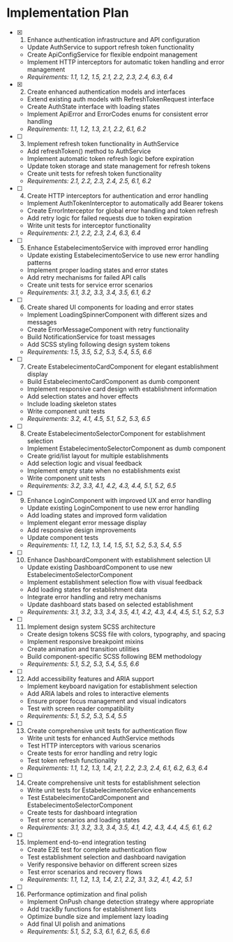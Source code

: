 # Implementation Plan

- [x] 1. Enhance authentication infrastructure and API configuration
  - Update AuthService to support refresh token functionality
  - Create ApiConfigService for flexible endpoint management
  - Implement HTTP interceptors for automatic token handling and error management
  - _Requirements: 1.1, 1.2, 1.5, 2.1, 2.2, 2.3, 2.4, 6.3, 6.4_

- [x] 2. Create enhanced authentication models and interfaces
  - Extend existing auth models with RefreshTokenRequest interface
  - Create AuthState interface with loading states
  - Implement ApiError and ErrorCodes enums for consistent error handling
  - _Requirements: 1.1, 1.2, 1.3, 2.1, 2.2, 6.1, 6.2_

- [ ] 3. Implement refresh token functionality in AuthService
  - Add refreshToken() method to AuthService
  - Implement automatic token refresh logic before expiration
  - Update token storage and state management for refresh tokens
  - Create unit tests for refresh token functionality
  - _Requirements: 2.1, 2.2, 2.3, 2.4, 2.5, 6.1, 6.2_

- [ ] 4. Create HTTP interceptors for authentication and error handling
  - Implement AuthTokenInterceptor to automatically add Bearer tokens
  - Create ErrorInterceptor for global error handling and token refresh
  - Add retry logic for failed requests due to token expiration
  - Write unit tests for interceptor functionality
  - _Requirements: 2.1, 2.2, 2.3, 2.4, 6.3, 6.4_

- [ ] 5. Enhance EstabelecimentoService with improved error handling
  - Update existing EstabelecimentoService to use new error handling patterns
  - Implement proper loading states and error states
  - Add retry mechanisms for failed API calls
  - Create unit tests for service error scenarios
  - _Requirements: 3.1, 3.2, 3.3, 3.4, 3.5, 6.1, 6.2_

- [ ] 6. Create shared UI components for loading and error states
  - Implement LoadingSpinnerComponent with different sizes and messages
  - Create ErrorMessageComponent with retry functionality
  - Build NotificationService for toast messages
  - Add SCSS styling following design system tokens
  - _Requirements: 1.5, 3.5, 5.2, 5.3, 5.4, 5.5, 6.6_

- [ ] 7. Create EstabelecimentoCardComponent for elegant establishment display
  - Build EstabelecimentoCardComponent as dumb component
  - Implement responsive card design with establishment information
  - Add selection states and hover effects
  - Include loading skeleton states
  - Write component unit tests
  - _Requirements: 3.2, 4.1, 4.5, 5.1, 5.2, 5.3, 6.5_

- [ ] 8. Create EstabelecimentoSelectorComponent for establishment selection
  - Implement EstabelecimentoSelectorComponent as dumb component
  - Create grid/list layout for multiple establishments
  - Add selection logic and visual feedback
  - Implement empty state when no establishments exist
  - Write component unit tests
  - _Requirements: 3.2, 3.3, 4.1, 4.2, 4.3, 4.4, 5.1, 5.2, 6.5_

- [ ] 9. Enhance LoginComponent with improved UX and error handling
  - Update existing LoginComponent to use new error handling
  - Add loading states and improved form validation
  - Implement elegant error message display
  - Add responsive design improvements
  - Update component tests
  - _Requirements: 1.1, 1.2, 1.3, 1.4, 1.5, 5.1, 5.2, 5.3, 5.4, 5.5_

- [ ] 10. Enhance DashboardComponent with establishment selection UI
  - Update existing DashboardComponent to use new EstabelecimentoSelectorComponent
  - Implement establishment selection flow with visual feedback
  - Add loading states for establishment data
  - Integrate error handling and retry mechanisms
  - Update dashboard stats based on selected establishment
  - _Requirements: 3.1, 3.2, 3.3, 3.4, 3.5, 4.1, 4.2, 4.3, 4.4, 4.5, 5.1, 5.2, 5.3_

- [ ] 11. Implement design system SCSS architecture
  - Create design tokens SCSS file with colors, typography, and spacing
  - Implement responsive breakpoint mixins
  - Create animation and transition utilities
  - Build component-specific SCSS following BEM methodology
  - _Requirements: 5.1, 5.2, 5.3, 5.4, 5.5, 6.6_

- [ ] 12. Add accessibility features and ARIA support
  - Implement keyboard navigation for establishment selection
  - Add ARIA labels and roles to interactive elements
  - Ensure proper focus management and visual indicators
  - Test with screen reader compatibility
  - _Requirements: 5.1, 5.2, 5.3, 5.4, 5.5_

- [ ] 13. Create comprehensive unit tests for authentication flow
  - Write unit tests for enhanced AuthService methods
  - Test HTTP interceptors with various scenarios
  - Create tests for error handling and retry logic
  - Test token refresh functionality
  - _Requirements: 1.1, 1.2, 1.3, 1.4, 2.1, 2.2, 2.3, 2.4, 6.1, 6.2, 6.3, 6.4_

- [ ] 14. Create comprehensive unit tests for establishment selection
  - Write unit tests for EstabelecimentoService enhancements
  - Test EstabelecimentoCardComponent and EstabelecimentoSelectorComponent
  - Create tests for dashboard integration
  - Test error scenarios and loading states
  - _Requirements: 3.1, 3.2, 3.3, 3.4, 3.5, 4.1, 4.2, 4.3, 4.4, 4.5, 6.1, 6.2_

- [ ] 15. Implement end-to-end integration testing
  - Create E2E test for complete authentication flow
  - Test establishment selection and dashboard navigation
  - Verify responsive behavior on different screen sizes
  - Test error scenarios and recovery flows
  - _Requirements: 1.1, 1.2, 1.3, 1.4, 2.1, 2.2, 3.1, 3.2, 4.1, 4.2, 5.1_

- [ ] 16. Performance optimization and final polish
  - Implement OnPush change detection strategy where appropriate
  - Add trackBy functions for establishment lists
  - Optimize bundle size and implement lazy loading
  - Add final UI polish and animations
  - _Requirements: 5.1, 5.2, 5.3, 6.1, 6.2, 6.5, 6.6_
